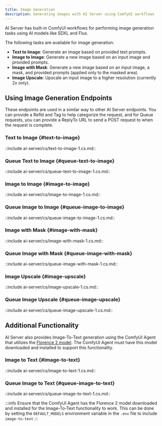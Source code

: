 ```yaml
---
title: Image Generation
description: Generating images with AI Server using ComfyUI workflows
---
```


AI Server has built-in ComfyUI workflows for performing image generation tasks using AI models like SDXL and Flux.

The following tasks are available for image generation:

- **Text to Image**: Generate an image based on provided text prompts.
- **Image to Image**: Generate a new image based on an input image and provided prompts.
- **Image with Mask**: Generate a new image based on an input image, a mask, and provided prompts (applied only to the masked area).
- **Image Upscale**: Upscale an input image to a higher resolution (currently 2x only).

## Using Image Generation Endpoints

These endpoints are used in a similar way to other AI Server endpoints. You can provide a RefId and Tag to help categorize the request, and for Queue requests, you can provide a ReplyTo URL to send a POST request to when the request is complete.

### Text to Image {#text-to-image}

::include ai-server/cs/text-to-image-1.cs.md::

### Queue Text to Image {#queue-text-to-image}

::include ai-server/cs/queue-text-to-image-1.cs.md::

### Image to Image {#image-to-image}

::include ai-server/cs/image-to-image-1.cs.md::

### Queue Image to Image {#queue-image-to-image}

::include ai-server/cs/queue-image-to-image-1.cs.md::

### Image with Mask {#image-with-mask}

::include ai-server/cs/image-with-mask-1.cs.md::

### Queue Image with Mask {#queue-image-with-mask}

::include ai-server/cs/queue-image-with-mask-1.cs.md::

### Image Upscale {#image-upscale}

::include ai-server/cs/image-upscale-1.cs.md::

### Queue Image Upscale {#queue-image-upscale}

::include ai-server/cs/queue-image-upscale-1.cs.md::

## Additional Functionality

AI Server also provides Image-To-Text generation using the ComfyUI Agent that utilizes the [Florence 2 model](https://huggingface.co/microsoft/Florence-2-base). The ComfyUI Agent must have this model downloaded and installed to support this functionality.

### Image to Text {#image-to-text}

::include ai-server/cs/image-to-text-1.cs.md::

### Queue Image to Text {#queue-image-to-text}

::include ai-server/cs/queue-image-to-text-1.cs.md::

:::info
Ensure that the ComfyUI Agent has the Florence 2 model downloaded and installed for the Image-To-Text functionality to work.
This can be done by setting the `DEFAULT_MODELS` environment variable in the `.env` file to include `image-to-text`
:::